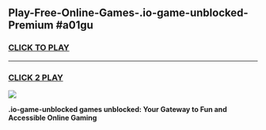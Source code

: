 
## Play-Free-Online-Games-.io-game-unblocked-Premium #a01gu
<h3>
<a href="https://premium.freeplayer.one?title=.io-game-unblocked&ref=8M">CLICK TO PLAY</a></h3>
<hr>

<h3>
<a href="https://premium.freeplayer.one?title=.io-game-unblocked&ref=8M">CLICK 2 PLAY</a>
  
</h3>

<a href="https://premium.freeplayer.one?title=.io-game-unblocked&ref=8M"><img src="https://clearcache.store/games.png"></a>


**.io-game-unblocked games unblocked: Your Gateway to Fun and Accessible Online Gaming**
